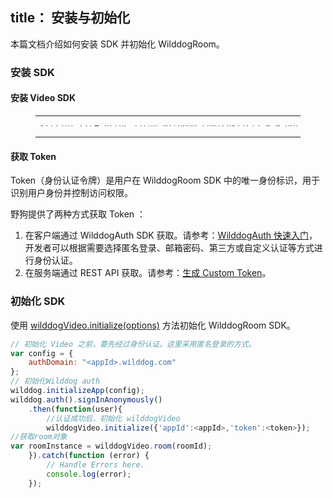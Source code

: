 title： 安装与初始化
---

本篇文档介绍如何安装 SDK 并初始化 WilddogRoom。


### 安装 SDK
#### 安装 Video SDK
<figure class="highlight html"><table style='line-height:0.1'><tbody><tr><td class="code"><pre><div class="line"><span class="tag">&lt;<span class="name">script</span> <span class="attr">src</span>=<span class="string">&quot;<span>ht</span>tps://cdn.wilddog.com/sdk/js/<span class="media_web_v">2.0.0.beta</span>/wilddog-room.js&quot;</span>&gt;</span><span class="undefined"></span><span class="tag">&lt;/<span class="name">script</span>&gt;</span></div></pre></td></tr></tbody></table></figure>

#### 获取 Token
Token（身份认证令牌）是用户在 WilddogRoom SDK 中的唯一身份标识，用于识别用户身份并控制访问权限。

野狗提供了两种方式获取 Token ：
1. 在客户端通过 WilddogAuth SDK 获取。请参考：[WilddogAuth 快速入门](/auth/Web/quickstart.html)，
开发者可以根据需要选择匿名登录、邮箱密码、第三方或自定义认证等方式进行身份认证。
2. 在服务端通过 REST API 获取。请参考：[生成 Custom Token](/auth/Server/server.html#生成-Custom-Token)。

### 初始化 SDK

使用 [wilddogVideo.initialize(options)](/conference/Web/api/wilddogVideoInitializer.html) 方法初始化 WilddogRoom SDK。

```javascript
// 初始化 Video 之前，要先经过身份认证。这里采用匿名登录的方式。
var config = {
    authDomain: "<appId>.wilddog.com"
};
// 初始化Wilddog auth
wilddog.initializeApp(config);
wilddog.auth().signInAnonymously()
    .then(function(user){
        //认证成功后，初始化 wilddogVideo
        wilddogVideo.initialize({'appId':<appId>,'token':<token>});
//获取room对象
var roomInstance = wilddogVideo.room(roomId);
    }).catch(function (error) {
        // Handle Errors here.
        console.log(error);
    });
```
```






  
